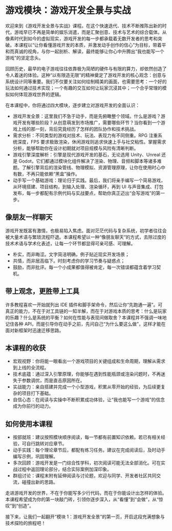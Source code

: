 # 游戏模块：游戏开发全景与实战

欢迎来到《游戏开发全景与实战》课程。在这个快速迭代、技术不断推陈出新的时代，游戏早已不再是简单的娱乐消遣，而是汇聚创意、技术与艺术的综合载体。从像素时代到如今的虚拟现实，游戏开发的每一步都承载着无数开发者的思考和突破。本课程以“让你看懂游戏开发的本质，并激发动手创作的信心”为目标，带着平和而真诚的视角，与你一起剖析、解读，最终能够让你心中升腾出“我也能写一个游戏”的坚定念头。

回顾历史，最早的电子游戏往往依靠极为简陋的硬件与有限的算力，却依然创造了令人着迷的体验。这种“以有限造无限”的精神奠定了游戏开发的核心观念：创意与系统设计同等重要。我们不仅要关注如何绘制精美的画面，也需要思考：一个好的玩法如何通过技术实现；一个有趣的交互如何让玩家沉浸其中；一个合乎常理的模拟如何体现游戏世界的逻辑。

在本课程中，你将通过四大模块，逐步建立对游戏开发的全面认识：

- 游戏开发全景：这里我们不急于动手，而是先俯瞰整个领域。什么是游戏？游戏开发有哪些阶段？从创意萌发到市场推广，需要哪些环节？当你看到一个游戏上线的那一刻，背后究竟经历了怎样的团队协作和技术挑战。
- 需求分析：不同类型的游戏对技术、玩法、表现力有不同侧重。RPG 注重系统深度，FPS 要求极致渲染，休闲游戏则追求快速上手与社交粘性。掌握需求分析，能够帮助你在设计初期就对项目规模与风险有清晰判断。
- 游戏引擎深度解析：引擎是现代游戏开发的基石，无论选用 Unity、Unreal 还是 Godot，它们都通过模块化组件解决了渲染、物理、音频和脚本等诸多难题。了解引擎背后的渲染管线、物理模拟、资源管理原理，让你在使用时心中有数，不再只能依赖“黑盒”操作。
- 动手写一个基础游戏：理论归于实践。最后，我们将亲手编写一个简易游戏，从环境搭建、项目结构，到输入处理、渲染循环，再到 UI 与声音集成、打包发布，每一步都配有示例代码与实战要点，帮助你真正迈出“会写游戏”的第一步。

## 像朋友一样聊天

游戏开发既富有激情，也极易陷入焦虑。面对茫茫代码与复杂系统，初学者往往会被大量术语与繁琐流程吓退。本课程希望以一种“像朋友聊天”的方式，去除过度的技术术语与学术化表述，让每一个环节都显得可亲可感、可理解。

- 朴实，而非晦涩。文字简洁明确，例子贴近现实开发场景；
- 共情，而非居高临下。时刻考虑你的学习节奏与疑惑点；
- 鼓励，而非批评。每一个小成果都值得被肯定，每一次错误都蕴含着学习契机。

## 带上观念，更胜带上工具

许多教程喜欢一开始就列出 IDE 插件和脚手架命令，然后让你“先跑通一遍”。可真正的能力，不在于对工具链的一知半解，而在于对游戏本质的思考：什么是玩家的乐趣？什么是系统的平衡？如何在性能与表现间做取舍？本课程并不强调一味地记住各种 API，而是引导你在动手之前，先问自己“为什么要这么做”，这样才能在面对新框架时迅速迁移思路。

## 本课程的收获

- 宏观视野：你将能一眼看出一个游戏项目的关键组成和生命周期，理解从需求到上线的全流程。
- 技术底蕴：通过深入引擎原理，你能够在遇到性能瓶颈或渲染问题时，不再迷失于参数调优，而是直击原因所在。
- 实战能力：亲自搭建并完成一个小型游戏，积累从零开始的经验，为后续更复杂的项目打下基础。
- 自信心态：在阅读与实操中不断积累成功体验，让“我也能写一个游戏”的信念成为你前行的动力。

## 如何使用本课程

- 按部就班：建议按照模块顺序阅读，每一节都有前置知识依赖。若已有相关经验，可自行跳转对应章节。
- 动手实践：每个理论章节后，都配有练习任务。建议在完成阅读后，及时动手编写示例，巩固理解。
- 多次回顾：游戏开发是一门综合性学科，初次阅读可能无法全部消化。可在实战过程中返回理论部分，结合实际案例加深印象。
- 群组讨论：课程末附有延伸阅读与讨论题，欢迎与同学、开发者社区共同交流，碰撞出新的思路。

走进游戏开发的世界，不在于你能写多少行代码，而在于你能设计出怎样的体验。本课程希望成为你的第一块敲门砖，引领你逐步深入，从“看懂”到“会做”，从“惊叹”到“创造”。

接下来，让我们一起翻开“模块 1：游戏开发全景”的第一页，开启这段充满想象与技术探险的旅程吧！